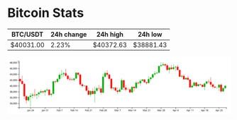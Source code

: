 # Bitcoin Stats

BTC/USDT|24h change|24h high|24h low|
|---|---|---|---|
|$40031.00|2.23%|$40372.63|$38881.43|

<img src="./chart.svg">
